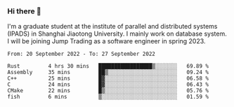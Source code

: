 ### Hi there 👋

I'm a graduate student at the institute of parallel and distributed systems (IPADS) in Shanghai Jiaotong University. I mainly work on database system. I will be joining Jump Trading as a software engineer in spring 2023.

<!--START_SECTION:waka-->

```text
From: 20 September 2022 - To: 27 September 2022

Rust         4 hrs 30 mins   █████████████████▒░░░░░░░   69.89 %
Assembly     35 mins         ██▒░░░░░░░░░░░░░░░░░░░░░░   09.24 %
C++          25 mins         █▓░░░░░░░░░░░░░░░░░░░░░░░   06.58 %
C            24 mins         █▓░░░░░░░░░░░░░░░░░░░░░░░   06.43 %
CMake        22 mins         █▒░░░░░░░░░░░░░░░░░░░░░░░   05.76 %
fish         6 mins          ▒░░░░░░░░░░░░░░░░░░░░░░░░   01.59 %
```

<!--END_SECTION:waka-->

<!--
**yqmmm/yqmmm** is a ✨ _special_ ✨ repository because its `README.md` (this file) appears on your GitHub profile.

Here are some ideas to get you started:

- 🔭 I’m currently working on ...
- 🌱 I’m currently learning ...
- 👯 I’m looking to collaborate on ...
- 🤔 I’m looking for help with ...
- 💬 Ask me about ...
- 📫 How to reach me: ...
- 😄 Pronouns: ...
- ⚡ Fun fact: ...
-->
